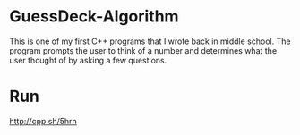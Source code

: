 # GuessDeck-Algorithm
This is one of my first C++ programs that I wrote back in middle school. The program prompts the user to think of a number
and determines what the user thought of by asking a few questions. 

# Run
http://cpp.sh/5hrn
